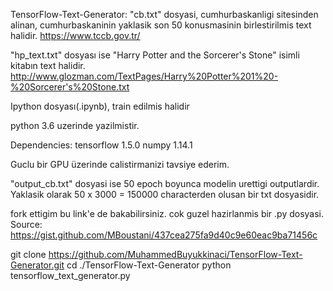 TensorFlow-Text-Generator:
"cb.txt" dosyasi, cumhurbaskanligi sitesinden alinan, cumhurbaskaninin yaklasik son 50 konusmasinin birlestirilmis text halidir.
https://www.tccb.gov.tr/

"hp_text.txt" dosyası ise "Harry Potter and the Sorcerer's Stone" isimli kitabın text halidir.
http://www.glozman.com/TextPages/Harry%20Potter%201%20-%20Sorcerer's%20Stone.txt

Ipython dosyası(.ipynb), train edilmis halidir

python 3.6 uzerinde yazilmistir.

Dependencies:
tensorflow 1.5.0
numpy 1.14.1

Guclu bir GPU üzerinde calistirmanizi tavsiye ederim.

"output_cb.txt" dosyasi ise 50 epoch boyunca modelin urettigi outputlardir. Yaklasik olarak 50 x 3000 = 150000 characterden olusan bir txt dosyasidir. 


fork ettigim bu link'e de bakabilirsiniz. cok guzel hazirlanmis bir .py dosyasi.
Source: https://gist.github.com/MBoustani/437cea275fa9d40c9e60eac9ba71456c

git clone https://github.com/MuhammedBuyukkinaci/TensorFlow-Text-Generator.git
cd ./TensorFlow-Text-Generator
python tensorflow_text_generator.py
